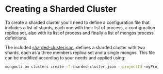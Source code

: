 # Creating a Sharded Cluster

To create a sharded cluster you'll need to define a configuration file that includes
a list of shards, each one with their list of process, 
a configuration replica set, also with its list of process
and finally a list of mongos process definitions.

The included [sharded-cluster.json](examples/ops-manager/shasdsadsaddsarded-cluster.json),
defines a sharded cluster with two shards, each as a three members replica set
and a single mongos. This file can be modified according to your needs and applied using:

```bash
mongocli om clusters create -f sharded-cluster.json --projectId <myProjectID>
```
